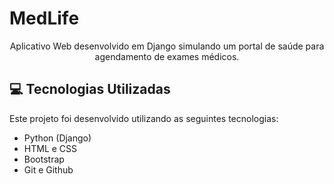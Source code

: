 # MedLife

<p align="center">
Aplicativo Web desenvolvido em Django simulando um portal de saúde para agendamento de exames médicos.
</p>

## 💻 Tecnologias Utilizadas

Este projeto foi desenvolvido utilizando as seguintes tecnologias:

- Python (Django)
- HTML e CSS
- Bootstrap
- Git e Github
